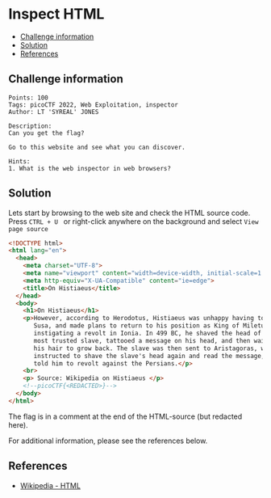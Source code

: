 # Inspect HTML

- [Challenge information](#challenge-information)
- [Solution](#solution)
- [References](#references)

## Challenge information
```
Points: 100
Tags: picoCTF 2022, Web Exploitation, inspector
Author: LT 'SYREAL' JONES
 
Description:
Can you get the flag?

Go to this website and see what you can discover.
 
Hints:
1. What is the web inspector in web browsers?
```

## Solution

Lets start by browsing to the web site and check the HTML source code.  
Press `CTRL + U ` or right-click anywhere on the background and select `View page source`
```html
<!DOCTYPE html>
<html lang="en">
  <head>
    <meta charset="UTF-8">
    <meta name="viewport" content="width=device-width, initial-scale=1.0">
    <meta http-equiv="X-UA-Compatible" content="ie=edge">
    <title>On Histiaeus</title>
  </head>
  <body>
    <h1>On Histiaeus</h1>
    <p>However, according to Herodotus, Histiaeus was unhappy having to stay in
       Susa, and made plans to return to his position as King of Miletus by 
       instigating a revolt in Ionia. In 499 BC, he shaved the head of his 
       most trusted slave, tattooed a message on his head, and then waited for 
       his hair to grow back. The slave was then sent to Aristagoras, who was 
       instructed to shave the slave's head again and read the message, which 
       told him to revolt against the Persians.</p>
    <br>
    <p> Source: Wikipedia on Histiaeus </p>
	<!--picoCTF{<REDACTED>}-->
  </body>
</html>
```

The flag is in a comment at the end of the HTML-source (but redacted here).

For additional information, please see the references below.

## References

- [Wikipedia - HTML](https://en.wikipedia.org/wiki/HTML)
